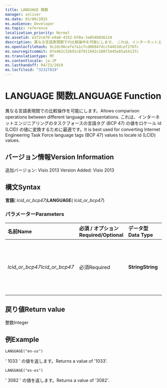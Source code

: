 ```yaml
---
title: LANGUAGE 関数
manager: soliver
ms.date: 03/09/2015
ms.audience: Developer
ms.topic: reference
localization_priority: Normal
ms.assetid: e372c670-e9a0-4352-b70a-3a054b036124
description: 異なる言語表現間での比較操作を可能にします。 これは、インターネットエンジニアリングのタスクフォースの言語タグ (BCP 47) の値をロケール id (LCID) の値に変換するために最適です。
ms.openlocfilehash: 9c2dc96cefe7a1cfcd06947dcc54453dcef276fc
ms.sourcegitcommit: 8fe462c32b91c87911942c188f3445e85a54137c
ms.translationtype: MT
ms.contentlocale: ja-JP
ms.lasthandoff: 04/23/2019
ms.locfileid: "32327819"
---
```

# <a name="language-function"></a><span data-ttu-id="89aa6-104">LANGUAGE 関数</span><span class="sxs-lookup"><span data-stu-id="89aa6-104">LANGUAGE Function</span></span>

<span data-ttu-id="89aa6-105">異なる言語表現間での比較操作を可能にします。</span><span class="sxs-lookup"><span data-stu-id="89aa6-105">Allows comparison operations between different language representations.</span></span> <span data-ttu-id="89aa6-106">これは、インターネットエンジニアリングのタスクフォースの言語タグ (BCP 47) の値をロケール id (LCID) の値に変換するために最適です。</span><span class="sxs-lookup"><span data-stu-id="89aa6-106">It is best used for converting Internet Engineering Task Force language tags (BCP 47) values to locale id (LCID) values.</span></span>
  
## <a name="version-information"></a><span data-ttu-id="89aa6-107">バージョン情報</span><span class="sxs-lookup"><span data-stu-id="89aa6-107">Version Information</span></span>

<span data-ttu-id="89aa6-108">追加バージョン: Visio 2013
</span><span class="sxs-lookup"><span data-stu-id="89aa6-108">Version Added: Visio 2013</span></span> 
  
## <a name="syntax"></a><span data-ttu-id="89aa6-109">構文</span><span class="sxs-lookup"><span data-stu-id="89aa6-109">Syntax</span></span>

 <span data-ttu-id="89aa6-110">**言語**( _lcid_or_bcp47_)</span><span class="sxs-lookup"><span data-stu-id="89aa6-110">**LANGUAGE**( _lcid_or_bcp47_)</span></span>
  
### <a name="parameters"></a><span data-ttu-id="89aa6-111">パラメーター</span><span class="sxs-lookup"><span data-stu-id="89aa6-111">Parameters</span></span>

|<span data-ttu-id="89aa6-112">**名前**</span><span class="sxs-lookup"><span data-stu-id="89aa6-112">**Name**</span></span>|<span data-ttu-id="89aa6-113">**必須 / オプション**</span><span class="sxs-lookup"><span data-stu-id="89aa6-113">**Required/Optional**</span></span>|<span data-ttu-id="89aa6-114">**データ型**</span><span class="sxs-lookup"><span data-stu-id="89aa6-114">**Data Type**</span></span>|<span data-ttu-id="89aa6-115">**説明**</span><span class="sxs-lookup"><span data-stu-id="89aa6-115">**Description**</span></span>|
|:-----|:-----|:-----|:-----|
| <span data-ttu-id="89aa6-116">_lcid_or_bcp47_</span><span class="sxs-lookup"><span data-stu-id="89aa6-116">_lcid_or_bcp47_</span></span> <br/> |<span data-ttu-id="89aa6-117">必須</span><span class="sxs-lookup"><span data-stu-id="89aa6-117">Required</span></span>  <br/> |<span data-ttu-id="89aa6-118">**String**</span><span class="sxs-lookup"><span data-stu-id="89aa6-118">**String**</span></span> <br/> |<span data-ttu-id="89aa6-119">言語の LCID または BCP 47 の値。</span><span class="sxs-lookup"><span data-stu-id="89aa6-119">The LCID or BCP 47 value for the language.</span></span>  <br/> |
   
## <a name="return-value"></a><span data-ttu-id="89aa6-120">戻り値</span><span class="sxs-lookup"><span data-stu-id="89aa6-120">Return value</span></span>

<span data-ttu-id="89aa6-121">整数</span><span class="sxs-lookup"><span data-stu-id="89aa6-121">Integer</span></span>
  
## <a name="example"></a><span data-ttu-id="89aa6-122">例</span><span class="sxs-lookup"><span data-stu-id="89aa6-122">Example</span></span>

 `LANGUAGE("en-us")`
  
<span data-ttu-id="89aa6-123">' 1033 ' の値を返します。</span><span class="sxs-lookup"><span data-stu-id="89aa6-123">Returns a value of '1033'.</span></span>
  
 `LANGUAGE("es-es")`
  
<span data-ttu-id="89aa6-124">' 3082 ' の値を返します。</span><span class="sxs-lookup"><span data-stu-id="89aa6-124">Returns a value of '3082'.</span></span>
  

